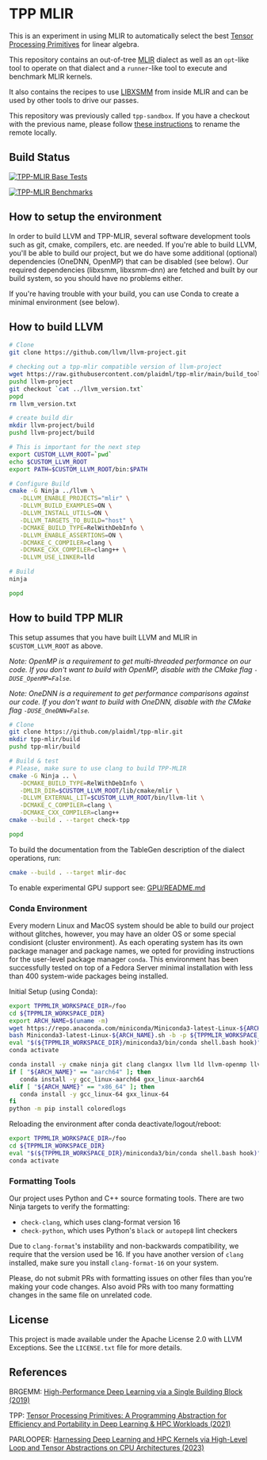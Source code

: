 # TPP MLIR

This is an experiment in using MLIR to automatically select the best [Tensor Processing Primitives](https://arxiv.org/abs/2104.05755) for linear algebra.

This repository contains an out-of-tree [MLIR](https://mlir.llvm.org/) dialect as well as an `opt`-like tool to operate on that dialect and a `runner`-like tool to execute and benchmark MLIR kernels.

It also contains the recipes to use [LIBXSMM](https://github.com/libxsmm/libxsmm) from inside MLIR and can be used by other tools to drive our passes.

This repository was previously called `tpp-sandbox`.
If you have a checkout with the previous name, please follow [these instructions](https://docs.github.com/en/repositories/creating-and-managing-repositories/renaming-a-repository) to rename the remote locally.

## Build Status

[![TPP-MLIR Base Tests](https://github.com/plaidml/tpp-mlir/actions/workflows/tpp-mlir.yml/badge.svg)](https://github.com/plaidml/tpp-mlir/actions/workflows/tpp-mlir.yml)

[![TPP-MLIR Benchmarks](https://github.com/plaidml/tpp-mlir/actions/workflows/tpp-benchmark.yml/badge.svg)](https://github.com/plaidml/tpp-mlir/actions/workflows/tpp-benchmark.yml)

## How to setup the environment

In order to build LLVM and TPP-MLIR, several software development tools such as git, cmake, compilers, etc. are needed.
If you're able to build LLVM, you'll be able to build our project, but we do have some additional (optional) dependencies (OneDNN, OpenMP) that can be disabled (see below).
Our required dependencies (libxsmm, libxsmm-dnn) are fetched and built by our build system, so you should have no problems either.

If you're having trouble with your build, you can use Conda to create a minimal environment (see below).

## How to build LLVM

```sh
# Clone
git clone https://github.com/llvm/llvm-project.git

# checking out a tpp-mlir compatible version of llvm-project
wget https://raw.githubusercontent.com/plaidml/tpp-mlir/main/build_tools/llvm_version.txt
pushd llvm-project
git checkout `cat ../llvm_version.txt`
popd
rm llvm_version.txt

# create build dir
mkdir llvm-project/build
pushd llvm-project/build

# This is important for the next step
export CUSTOM_LLVM_ROOT=`pwd`
echo $CUSTOM_LLVM_ROOT
export PATH=$CUSTOM_LLVM_ROOT/bin:$PATH

# Configure Build
cmake -G Ninja ../llvm \
   -DLLVM_ENABLE_PROJECTS="mlir" \
   -DLLVM_BUILD_EXAMPLES=ON \
   -DLLVM_INSTALL_UTILS=ON \
   -DLLVM_TARGETS_TO_BUILD="host" \
   -DCMAKE_BUILD_TYPE=RelWithDebInfo \
   -DLLVM_ENABLE_ASSERTIONS=ON \
   -DCMAKE_C_COMPILER=clang \
   -DCMAKE_CXX_COMPILER=clang++ \
   -DLLVM_USE_LINKER=lld

# Build
ninja 

popd
```

## How to build TPP MLIR

This setup assumes that you have built LLVM and MLIR in `$CUSTOM_LLVM_ROOT` as above.

_Note: OpenMP is a requirement to get multi-threaded performance on our code.
If you don't want to build with OpenMP, disable with the CMake flag `-DUSE_OpenMP=False`._

_Note: OneDNN is a requirement to get performance comparisons against our code.
If you don't want to build with OneDNN, disable with the CMake flag `-DUSE_OneDNN=False`._

```sh
# Clone
git clone https://github.com/plaidml/tpp-mlir.git
mkdir tpp-mlir/build
pushd tpp-mlir/build

# Build & test
# Please, make sure to use clang to build TPP-MLIR
cmake -G Ninja .. \
   -DCMAKE_BUILD_TYPE=RelWithDebInfo \
   -DMLIR_DIR=$CUSTOM_LLVM_ROOT/lib/cmake/mlir \
   -DLLVM_EXTERNAL_LIT=$CUSTOM_LLVM_ROOT/bin/llvm-lit \
   -DCMAKE_C_COMPILER=clang \
   -DCMAKE_CXX_COMPILER=clang++ 
cmake --build . --target check-tpp

popd
```

To build the documentation from the TableGen description of the dialect
operations, run:

```sh
cmake --build . --target mlir-doc
```

To enable experimental GPU support see: [GPU/README.md](lib/TPP/GPU/README.md)

### Conda Environment

Every modern Linux and MacOS system should be able to build our project without glitches, however, you may have an older OS or some special condisiont (cluster environment).
As each operating system has its own package manager and package names, we opted for providing instructions for the user-level package manager ```conda```.
This environment has been successfully tested on top of a Fedora Server minimal installation with less than 400 system-wide packages being installed.

Initial Setup (using Conda):
```sh
export TPPMLIR_WORKSPACE_DIR=/foo
cd ${TPPMLIR_WORKSPACE_DIR}
export ARCH_NAME=$(uname -m)
wget https://repo.anaconda.com/miniconda/Miniconda3-latest-Linux-${ARCH_NAME}.sh
bash Miniconda3-latest-Linux-${ARCH_NAME}.sh -b -p ${TPPMLIR_WORKSPACE_DIR}/miniconda3
eval "$(${TPPMLIR_WORKSPACE_DIR}/miniconda3/bin/conda shell.bash hook)"
conda activate

conda install -y cmake ninja git clang clangxx llvm lld llvm-openmp llvm-tools binutils
if [ "${ARCH_NAME}" == "aarch64" ]; then
   conda install -y gcc_linux-aarch64 gxx_linux-aarch64
elif [ "${ARCH_NAME}" == "x86_64" ]; then
   conda install -y gcc_linux-64 gxx_linux-64
fi
python -m pip install coloredlogs
```

Reloading the environment  after conda deactivate/logout/reboot:
```sh
export TPPMLIR_WORKSPACE_DIR=/foo
cd ${TPPMLIR_WORKSPACE_DIR}
eval "$(${TPPMLIR_WORKSPACE_DIR}/miniconda3/bin/conda shell.bash hook)"
conda activate
```

### Formatting Tools

Our project uses Python and C++ source formating tools.
There are two Ninja targets to verify the formatting:
 * `check-clang`, which uses clang-format version 16
 * `check-python`, which uses Python's `black` or `autopep8` lint checkers

Due to `clang-format`'s instability and non-backwards compatibility, we require that the version used be 16.
If you have another version of `clang` installed, make sure you install `clang-format-16` on your system.

Please, do not submit PRs with formatting issues on other files than you're making your code changes.
Also avoid PRs with too many formatting changes in the same file on unrelated code.

## License

This project is made available under the Apache License 2.0 with LLVM Exceptions. See the `LICENSE.txt` file for more details.

## References

BRGEMM: [High-Performance Deep Learning via a Single Building Block (2019)](https://arxiv.org/abs/1906.06440)

TPP: [Tensor Processing Primitives: A Programming Abstraction for Efficiency and Portability in Deep Learning & HPC Workloads (2021)](https://arxiv.org/abs/2104.05755)

PARLOOPER: [Harnessing Deep Learning and HPC Kernels via High-Level Loop and Tensor Abstractions on CPU Architectures (2023)](https://arxiv.org/abs/2304.12576)

